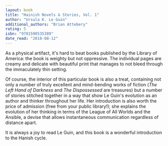 ```yaml
---
layout: book
title: "Hainish Novels & Stories, Vol. 1"
author: "Ursula K. Le Guin"
additional_authors: "Brian Attebery"
rating: 5
isbn: "9781598535389"
date_read: "2018-08-12"
---
```


As a physical artifact, it's hard to beat books published by the Library of America: the book is weighty but not oppressive. The individual pages are creamy and delicate with beautiful print that manages to not bleed through the immaculately thin setting.

Of course, the interior of this particular book is also a treat, containing not only a number of truly excellent and mind-bending works of fiction (<em>The Left Hand of Darkness</em> and <em>The Dispossessed</em> are treasures) but a number of stories stitched together in a way that show Le Guin's evolution as an author and thinker throughout her life. Her introduction is also worth the price of admission (free from your public library!); she explains the evolution of her thinking in terms of the League of All Worlds and the Ansible, a devise that allows instantaneous communication regardless of distance apart.

It is always a joy to read Le Guin, and this book is a wonderful introduction to the Hanish cycle.

